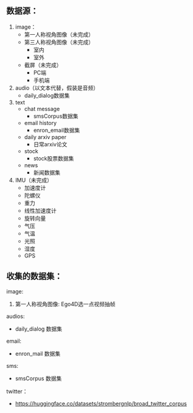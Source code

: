 ## 数据源：
1. image：
    - 第一人称视角图像（未完成）
    - 第三人称视角图像（未完成）
      - 室内
      - 室外
    - 截屏（未完成）
      - PC端
      - 手机端
2. audio（以文本代替，假装是音频）
    - daily_dialog数据集
3. text 
   - chat message
       - smsCorpus数据集 
   - email history
       - enron_email数据集 
   - daily arxiv paper
       - 日常arxiv论文
   - stock
       - stock股票数据集
   - news
       - 新闻数据集
4. IMU（未完成）
   - 加速度计
   - 陀螺仪
   - 重力
   - 线性加速度计
   - 旋转向量
   - 气压
   - 气温
   - 光照
   - 湿度
   - GPS

## 收集的数据集：
image:
1. 第一人称视角图像: Ego4D选一点视频抽帧

audios:
- daily_dialog 数据集

email:
- enron_mail 数据集

sms:
- smsCorpus 数据集

twitter：
- https://huggingface.co/datasets/strombergnlp/broad_twitter_corpus